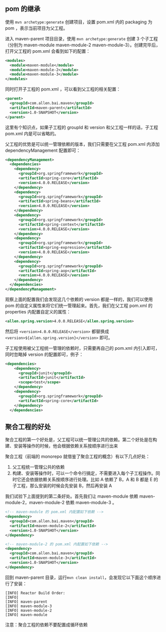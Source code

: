 ## pom 的继承

使用 `mvn archetype:generate` 创建项目，设置 pom.xml 内的 packaging 为 pom ，表示当前项目为父工程。

进入 maven-parent 项目目录，使用 `mvn archetype:generate` 创建 3 个子工程（分别为 maven-module maven-module-2 maven-module-3）。创建完毕后，打开父工程的 pom.xml 会看到如下的配置：

```XML
<modules>
  <module>maven-module</module>
  <module>maven-module-2</module>
  <module>maven-module-3</module>
</modules>
```

同时打开子工程的 pom.xml ，可以看到父工程的相关配置：

```XML
<parent>
  <groupId>com.allen.bai.maven</groupId>
  <artifactId>maven-parent</artifactId>
  <version>1.0-SNAPSHOT</version>
</parent>
```

这里有个知识点，如果子工程的 groupId 和 version 和父工程一样的话，子工程 pom.xml 内是可以省略的。

父工程的优势是可以统一管理依赖的版本，我们只需要在父工程 pom.xml 内添加 dependencyManagement 配置即可：

```XML
<dependencyManagement>
  <dependencies>
    <dependency>
      <groupId>org.springframework</groupId>
      <artifactId>spring-core</artifactId>
      <version>4.0.0.RELEASE</version>
    </dependency>
    <dependency>
      <groupId>org.springframework</groupId>
      <artifactId>spring-beans</artifactId>
      <version>4.0.0.RELEASE</version>
    </dependency>
    <dependency>
      <groupId>org.springframework</groupId>
      <artifactId>spring-context</artifactId>
      <version>4.0.0.RELEASE</version>
    </dependency>
    <dependency>
      <groupId>org.springframework</groupId>
      <artifactId>spring-expression</artifactId>
      <version>4.0.0.RELEASE</version>
    </dependency>
    <dependency>
      <groupId>org.springframework</groupId>
      <artifactId>spring-aop</artifactId>
      <version>4.0.0.RELEASE</version>
    </dependency>
  </dependencies>
</dependencyManagement>
```

观察上面的配置我们会发现这几个依赖的 version 都是一样的，我们可以使用 pom 的自定义属性来将它们统一管理起来。首先，我们在父工程 pom.xml 的 properties 内配置自定义的属性：

```XML
<allen.spring.version>4.0.0.RELEASE</allen.spring.version>
```

然后将 `<version>4.0.0.RELEASE</version>` 都替换成 `<version>${allen.spring.version}</version>` 即可。

子工程使用被父工程统一管理的依赖时，只需要再自己的 pom.xml 内引入即可，同时忽略掉 version 的配置即可，例子：

```XML
<dependencies>
    <dependency>
      <groupId>junit</groupId>
      <artifactId>junit</artifactId>
      <scope>test</scope>
    </dependency>
    <dependency>
      <groupId>org.springframework</groupId>
      <artifactId>spring-core</artifactId>
    </dependency>
  </dependencies>
```

## 聚合工程的好处

聚合工程的第一个好处是，父工程可以统一管理公共的依赖。第二个好处是在构建、安装等操作的时候，他会根据依赖关系按顺序进行出来

聚合工程（前端的 monorepo 就借鉴了聚合工程的概念）有以下几点好处：

1. 父工程统一管理公共的依赖
2. 构建、安装等操作时，可以一个命令行搞定，不需要进入每个子工程操作。同时它还会依据依赖关系按顺序进行处理。比如 A 依赖了 B，A 和 B 都是 E 的子工程，那么安装的时候会先安装 B，然后再安装 A

我们试验下上面提到的第二条好处。首先我们让 maven-module 依赖 maven-module-2，maven-module-2 依赖 maven-module-3 。

```XML
<!-- maven-module 的 pom.xml 内配置如下依赖 -->
<dependency>
  <groupId>com.allen.bai.maven</groupId>
  <artifactId>maven-module-2</artifactId>
  <version>1.0-SNAPSHOT</version>
</dependency>
```

```XML
<!-- maven-module-2 的 pom.xml 内配置如下依赖 -->
<dependency>
  <groupId>com.allen.bai.maven</groupId>
  <artifactId>maven-module-3</artifactId>
  <version>1.0-SNAPSHOT</version>
</dependency>
```

回到 maven-parent 目录，运行`mvn clean install`，会发现它以下面这个顺序进行了安装：

```
[INFO] Reactor Build Order:
[INFO]
[INFO] maven-parent
[INFO] maven-module-3
[INFO] maven-module-2
[INFO] maven-module
```

注意：聚合工程的依赖不要配置成循环依赖
